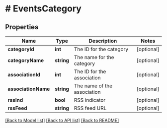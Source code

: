 # # EventsCategory

## Properties

Name | Type | Description | Notes
------------ | ------------- | ------------- | -------------
**categoryId** | **int** | The ID for the category | [optional]
**categoryName** | **string** | The name for the category | [optional]
**associationId** | **int** | The ID for the association | [optional]
**associationName** | **string** | The name of the association | [optional]
**rssInd** | **bool** | RSS indicator | [optional]
**rssFeed** | **string** | RSS feed URL | [optional]

[[Back to Model list]](../../README.md#models) [[Back to API list]](../../README.md#endpoints) [[Back to README]](../../README.md)
